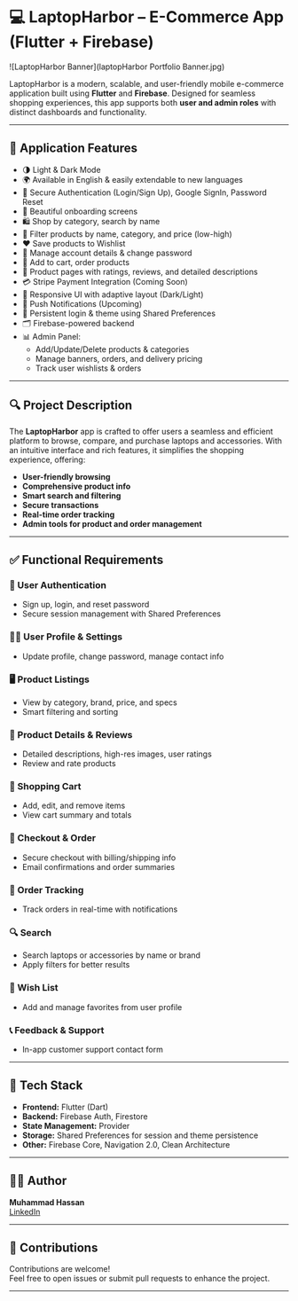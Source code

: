 # 💻 LaptopHarbor – E-Commerce App (Flutter + Firebase)

![LaptopHarbor Banner](laptopHarbor Portfolio Banner.jpg)

LaptopHarbor is a modern, scalable, and user-friendly mobile e-commerce application built using **Flutter** and **Firebase**. Designed for seamless shopping experiences, this app supports both **user and admin roles** with distinct dashboards and functionality.

---

## 📱 Application Features

- 🌗 Light & Dark Mode
- 🌍 Available in English & easily extendable to new languages
- 🔐 Secure Authentication (Login/Sign Up), Google SignIn, Password Reset
- 🎉 Beautiful onboarding screens
- 🛍️ Shop by category, search by name
- 🧠 Filter products by name, category, and price (low-high)
- ❤️ Save products to Wishlist
- 👤 Manage account details & change password
- 🛒 Add to cart, order products
- 📝 Product pages with ratings, reviews, and detailed descriptions
- 💳 Stripe Payment Integration (Coming Soon)
- 📱 Responsive UI with adaptive layout (Dark/Light)
- 🔔 Push Notifications (Upcoming)
- 💾 Persistent login & theme using Shared Preferences
- 🗂️ Firebase-powered backend
- 📊 Admin Panel:
  - Add/Update/Delete products & categories
  - Manage banners, orders, and delivery pricing
  - Track user wishlists & orders

---

## 🔍 Project Description

The **LaptopHarbor** app is crafted to offer users a seamless and efficient platform to browse, compare, and purchase laptops and accessories. With an intuitive interface and rich features, it simplifies the shopping experience, offering:

- **User-friendly browsing**
- **Comprehensive product info**
- **Smart search and filtering**
- **Secure transactions**
- **Real-time order tracking**
- **Admin tools for product and order management**

---

## ✅ Functional Requirements

### 👤 User Authentication
- Sign up, login, and reset password
- Secure session management with Shared Preferences

### 🧑‍💼 User Profile & Settings
- Update profile, change password, manage contact info

### 🖥️ Product Listings
- View by category, brand, price, and specs
- Smart filtering and sorting

### 📄 Product Details & Reviews
- Detailed descriptions, high-res images, user ratings
- Review and rate products

### 🛒 Shopping Cart
- Add, edit, and remove items
- View cart summary and totals

### 🧾 Checkout & Order
- Secure checkout with billing/shipping info
- Email confirmations and order summaries

### 🚚 Order Tracking
- Track orders in real-time with notifications

### 🔍 Search
- Search laptops or accessories by name or brand
- Apply filters for better results

### 💖 Wish List
- Add and manage favorites from user profile

### 📞 Feedback & Support
- In-app customer support contact form

---

## 🧰 Tech Stack

- **Frontend:** Flutter (Dart)
- **Backend:** Firebase Auth, Firestore
- **State Management:** Provider
- **Storage:** Shared Preferences for session and theme persistence
- **Other:** Firebase Core, Navigation 2.0, Clean Architecture

---

## 👨‍💻 Author

**Muhammad Hassan**  
[LinkedIn](https://www.linkedin.com/in/mh-muhammadhassan/)

---

## 🤝 Contributions

Contributions are welcome!  
Feel free to open issues or submit pull requests to enhance the project.

---
